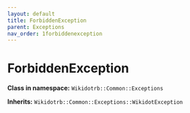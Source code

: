 ```yaml
---
layout: default
title: ForbiddenException
parent: Exceptions
nav_order: 1forbiddenexception
---
```


# ForbiddenException

**Class in namespace:** `Wikidotrb::Common::Exceptions`

**Inherits:** `Wikidotrb::Common::Exceptions::WikidotException`


